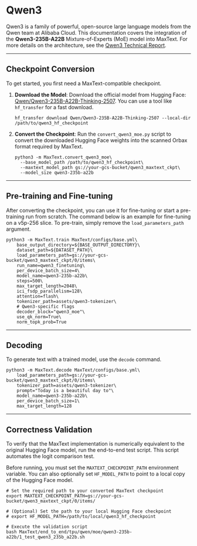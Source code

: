 Qwen3
=====

Qwen3 is a family of powerful, open-source large language models from the Qwen team at Alibaba Cloud. This documentation covers the integration of the **Qwen3-235B-A22B** Mixture-of-Experts (MoE) model into MaxText. For more details on the architecture, see the [Qwen3 Technical Report](https://arxiv.org/abs/2505.09388).

* * * * *

Checkpoint Conversion
---------------------

To get started, you first need a MaxText-compatible checkpoint.

1.  **Download the Model**: Download the official model from Hugging Face: [Qwen/Qwen3-235B-A22B-Thinking-2507](https://huggingface.co/Qwen/Qwen3-235B-A22B-Thinking-2507). You can use a tool like `hf_transfer` for a fast download.


    ```
    hf_transfer download Qwen/Qwen3-235B-A22B-Thinking-2507 --local-dir /path/to/qwen3_hf_checkpoint

    ```

2.  **Convert the Checkpoint**: Run the `convert_qwen3_moe.py` script to convert the downloaded Hugging Face weights into the scanned Orbax format required by MaxText.

    ```
    python3 -m MaxText.convert_qwen3_moe\
      --base_model_path /path/to/qwen3_hf_checkpoint\
      --maxtext_model_path gs://your-gcs-bucket/qwen3_maxtext_ckpt\
      --model_size qwen3-235b-a22b

    ```

* * * * *

Pre-training and Fine-tuning
----------------------------

After converting the checkpoint, you can use it for fine-tuning or start a pre-training run from scratch. The command below is an example for fine-tuning on a v5p-256 slice. To pre-train, simply remove the `load_parameters_path` argument.

```
python3 -m MaxText.train MaxText/configs/base.yml\
    base_output_directory=${BASE_OUTPUT_DIRECTORY}\
    dataset_path=${DATASET_PATH}\
    load_parameters_path=gs://your-gcs-bucket/qwen3_maxtext_ckpt/0/items\
    run_name=qwen3_finetuning\
    per_device_batch_size=4\
    model_name=qwen3-235b-a22b\
    steps=500\
    max_target_length=2048\
    ici_fsdp_parallelism=128\
    attention=flash\
    tokenizer_path=assets/qwen3-tokenizer\
    # Qwen3-specific flags
    decoder_block="qwen3_moe"\
    use_qk_norm=True\
    norm_topk_prob=True

```

* * * * *

Decoding
--------

To generate text with a trained model, use the `decode` command.

```
python3 -m MaxText.decode MaxText/configs/base.yml\
    load_parameters_path=gs://your-gcs-bucket/qwen3_maxtext_ckpt/0/items\
    tokenizer_path=assets/qwen3-tokenizer\
    prompt="Today is a beautiful day to"\
    model_name=qwen3-235b-a22b\
    per_device_batch_size=1\
    max_target_length=128

```

* * * * *

Correctness Validation
----------------------

To verify that the MaxText implementation is numerically equivalent to the original Hugging Face model, run the end-to-end test script. This script automates the logit comparison test.

Before running, you must set the `MAXTEXT_CHECKPOINT_PATH` environment variable. You can also optionally set `HF_MODEL_PATH` to point to a local copy of the Hugging Face model.

```
# Set the required path to your converted MaxText checkpoint
export MAXTEXT_CHECKPOINT_PATH=gs://your-gcs-bucket/qwen3_maxtext_ckpt/0/items/

# (Optional) Set the path to your local Hugging Face checkpoint
# export HF_MODEL_PATH=/path/to/local/qwen3_hf_checkpoint

# Execute the validation script
bash MaxText/end_to_end/tpu/qwen/moe/qwen3-235b-a22b/1_test_qwen3_235b_a22b.sh

```